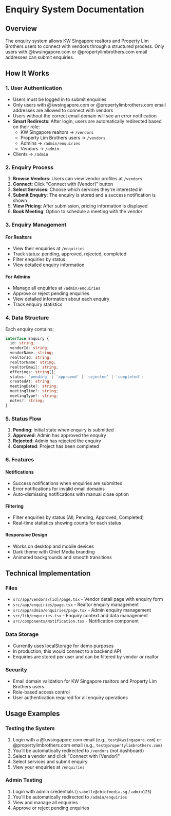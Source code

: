# Enquiry System Documentation

## Overview
The enquiry system allows KW Singapore realtors and Property Lim Brothers users to connect with vendors through a structured process. Only users with @kwsingapore.com or @propertylimbrothers.com email addresses can submit enquiries.

## How It Works

### 1. User Authentication
- Users must be logged in to submit enquiries
- Only users with @kwsingapore.com or @propertylimbrothers.com email addresses are allowed to connect with vendors
- Users without the correct email domain will see an error notification
- **Smart Redirects**: After login, users are automatically redirected based on their role:
  - KW Singapore realtors → `/vendors`
  - Property Lim Brothers users → `/vendors`
  - Admins → `/admin/enquiries`
  - Vendors → `/admin`
- Clients → `/admin`

### 2. Enquiry Process
1. **Browse Vendors**: Users can view vendor profiles at `/vendors`
2. **Connect**: Click "Connect with [Vendor]" button
3. **Select Services**: Choose which services they're interested in
4. **Submit Enquiry**: The enquiry is stored and a success notification is shown
5. **View Pricing**: After submission, pricing information is displayed
6. **Book Meeting**: Option to schedule a meeting with the vendor

### 3. Enquiry Management

#### For Realtors
- View their enquiries at `/enquiries`
- Track status: pending, approved, rejected, completed
- Filter enquiries by status
- View detailed enquiry information

#### For Admins
- Manage all enquiries at `/admin/enquiries`
- Approve or reject pending enquiries
- View detailed information about each enquiry
- Track enquiry statistics

### 4. Data Structure

Each enquiry contains:
```typescript
interface Enquiry {
  id: string;
  vendorId: string;
  vendorName: string;
  realtorId: string;
  realtorName: string;
  realtorEmail: string;
  offerings: string[];
  status: 'pending' | 'approved' | 'rejected' | 'completed';
  createdAt: string;
  meetingDate?: string;
  meetingTime?: string;
  meetingType?: string;
  notes?: string;
}
```

### 5. Status Flow
1. **Pending**: Initial state when enquiry is submitted
2. **Approved**: Admin has approved the enquiry
3. **Rejected**: Admin has rejected the enquiry
4. **Completed**: Project has been completed

### 6. Features

#### Notifications
- Success notifications when enquiries are submitted
- Error notifications for invalid email domains
- Auto-dismissing notifications with manual close option

#### Filtering
- Filter enquiries by status (All, Pending, Approved, Completed)
- Real-time statistics showing counts for each status

#### Responsive Design
- Works on desktop and mobile devices
- Dark theme with Chief Media branding
- Animated backgrounds and smooth transitions

## Technical Implementation

### Files
- `src/app/vendors/[id]/page.tsx` - Vendor detail page with enquiry form
- `src/app/enquiries/page.tsx` - Realtor enquiry management
- `src/app/admin/enquiries/page.tsx` - Admin enquiry management
- `src/lib/enquiries.tsx` - Enquiry context and data management
- `src/components/Notification.tsx` - Notification component

### Data Storage
- Currently uses localStorage for demo purposes
- In production, this would connect to a backend API
- Enquiries are stored per user and can be filtered by vendor or realtor

### Security
- Email domain validation for KW Singapore realtors and Property Lim Brothers users
- Role-based access control
- User authentication required for all enquiry operations

## Usage Examples

### Testing the System
1. Login with a @kwsingapore.com email (e.g., `test@kwsingapore.com`) or @propertylimbrothers.com email (e.g., `test@propertylimbrothers.com`)
2. You'll be automatically redirected to `/vendors` (not dashboard)
3. Select a vendor and click "Connect with [Vendor]"
4. Select services and submit enquiry
5. View your enquiries at `/enquiries`

### Admin Testing
1. Login with admin credentials (`isabelle@chiefmedia.sg` / `admin123`)
2. You'll be automatically redirected to `/admin/enquiries`
3. View and manage all enquiries
4. Approve or reject pending enquiries 